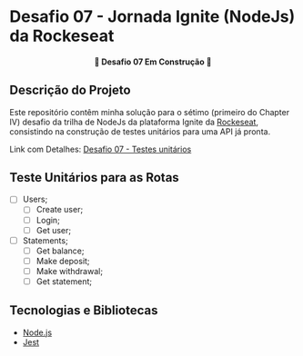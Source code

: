 # Desafio 07 - Jornada Ignite (NodeJs) da Rockeseat

<h4 align="center">
 🚧  Desafio 07 Em Construção  🚧
</h4>

## Descrição do Projeto

Este repositório contêm minha solução para o sétimo (primeiro do Chapter IV) desafio da trilha de NodeJs da plataforma Ignite da [Rockeseat](https://www.rocketseat.com.br/), consistindo na construção de testes unitários para uma API já pronta.

Link com Detalhes: [Desafio 07 - Testes unitários](https://www.notion.so/Desafio-01-Testes-unit-rios-0321db2af07e4b48a85a1e4e360fcd11)

## Teste Unitários para as Rotas

- [ ] Users;
  - [ ] Create user;
  - [ ] Login;
  - [ ] Get user;
- [ ] Statements;
  - [ ] Get balance;
  - [ ] Make deposit;
  - [ ] Make withdrawal;
  - [ ] Get statement;

## Tecnologias e Bibliotecas

- [Node.js](https://nodejs.org/)
- [Jest](https://jestjs.io/pt-BR/)

